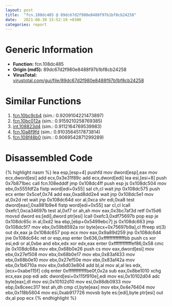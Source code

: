 ```yaml
---
layout: post
title:  "fcn.108dc485 @ 89dc67d2f980e8488f97b1bf8cb24258"
date:   2021-08-30 15:52:19 +0300
categories: report
---
```


# Generic Information
- **Function:** fcn.108dc485
- **Origin (md5):** 89dc67d2f980e8488f97b1bf8cb24258
- **VirusTotal:** [virustotal.com/gui/file/89dc67d2f980e8488f97b1bf8cb24258][virustotal_ref]



# Similar Functions

1. [fcn.10bc9cb4][similar_1_ref] (sim.: 0.9209104221473897)
2. [fcn.10bc012a][similar_2_ref] (sim.: 0.9159210258769385)
3. [int.108823d4][similar_3_ref] (sim.: 0.9112164769539983)
4. [fcn.10a8f9fd][similar_4_ref] (sim.: 0.9103564517873814)
5. [fcn.108f48b0][similar_5_ref] (sim.: 0.9069542871299289)


# Disassembled Code

{% highlight nasm %}
lea esp,[esp+4]
pushfd 
mov dword[esp],eax
mov ecx,dword[esi]
add ecx,0x3e31f89c
add ecx,dword[edi]
lea esi,[esi+8]
push 0x7b871bec
call fcn.108edddf
jmp 0x108dc4ff
push esp
js 0x108dc504
mov ebx,0x555fdf2a
fistp word[edi+0x55]
sal ch,cl
wait 
jnp 0x108dc575
push ecx
enter 0x5cef,0x74
add eax,0xad8dd2e4
wait 
jnp 0x108dc5e1
mov al,0x2d
ret 
wait 
jnp 0x108dc64d
xor al,0xca
shr edi,0xa8
test dword[eax],0xa981b9e4
fistp word[edi+0x55]
sar cl,cl
lcall 0xefc1,0xca34697b
test al,0xf7
or ah,ah
mov eax,0x3bc7af3d
retf 0x15d6
movsd dword es:[edi],dword ptr[esi]
lcall 0xefc3,0xdf75697b
pop esp
je 0x108dc65c
in al,0xd2
lea ebp,[ebp+0x5499ebc7]
js 0x108dc663
jmp 0x108dc5f7
mov ebx,0x59b8592a
ror byte[ecx+0x75697b9a],cl
ffreep st(3)
out dx,eax
ja 0x108dc657
pop ecx
mov eax,0x9a89d259
jnp 0x108dc6d4
jne 0x108dc64c
ret 
or esp,esp
enter 0x636,0xffffffffffffffbb
push cs
xor esi,edi
or al,0xbe
and ebx,edx
xor edx,eax
enter 0xffffffffffffef86,0x58
cmc 
jle 0x108dc68a
mov ebx,0x68b0e26
push cs
mov eax,dword[esi]
mov ebx,0x27ef508
mov ebx,0x68b0e17
mov ebx,0x83af433
mov ebx,0x68b0e10
mov ebx,0x27ef50e
mov ebx,0x83af42a
mov ebx,0x1b6710a
mov ebx,0x6d03e804
add bl,al
mov al,al
les edx,[ecx+0xabe115f]
cdq 
enter 0xffffffffffffbe0f,0x2a
sub eax,0x8be1010
xchg ecx,eax
pop edi
adc dword[esi+0x115f910e],edi
mov esi,0x10102d04
adc byte[eax],dl
mov esi,0x10102d10
mov esi,0x88db0933
mov ebp,0x8ceec317
test ah,dh
cmp cl,byte[eax]
mov ebx,0x4e76404
mov ebx,0x118b5604
mov esi,0xab917726
movsb byte es:[edi],byte ptr[esi]
out dx,al
pop ecx
{% endhighlight %}


[similar_1_ref]: /report/fcn.10bc9cb4@89dc67d2f980e8488f97b1bf8cb24258
[similar_2_ref]: /report/fcn.10bc012a@89dc67d2f980e8488f97b1bf8cb24258
[similar_3_ref]: /report/int.108823d4@89dc67d2f980e8488f97b1bf8cb24258
[similar_4_ref]: /report/fcn.10a8f9fd@89dc67d2f980e8488f97b1bf8cb24258
[similar_5_ref]: /report/fcn.108f48b0@89dc67d2f980e8488f97b1bf8cb24258
[virustotal_ref]: https://www.virustotal.com/gui/file/89dc67d2f980e8488f97b1bf8cb24258